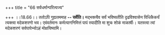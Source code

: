 +++
title = "66 सर्वधर्मान्परित्यज्य"

+++
।।18.66।। ततोऽपि गुह्यतममाह **-- सर्वेति।** मद्भक्त्यैव सर्वं भविष्यतीति
दृढविश्वासेन विधिकैकर्यं त्यक्त्वा मदेकशरणो भव। एवंवर्तमानः
कर्मत्यागनिमित्तं पापं स्यादीति मा शुचः शोकं माकार्षीः। यतस्त्वा त्वां
मदेकशरणं सर्वपापेभ्योऽहं मोक्षयिष्यामि।
